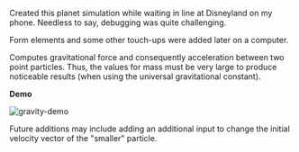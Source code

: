 Created this planet simulation while waiting in line at Disneyland on my phone. Needless to say, debugging was quite challenging. 

Form elements and some other touch-ups were added later on a computer. 

Computes gravitational force and consequently acceleration between two point particles. Thus, the values for mass must be very large to produce noticeable results (when using the universal gravitational constant). 

**Demo**

![gravity-demo](https://github.com/user-attachments/assets/67210abf-c517-45e8-bd15-ffc53663fd1a)

Future additions may include adding an additional input to change the initial velocity vector of the "smaller" particle. 
